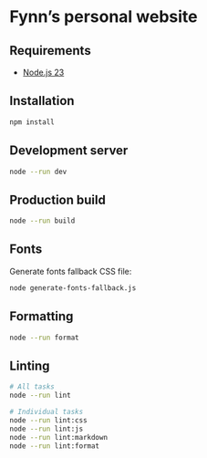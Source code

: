 # Fynn’s personal website

## Requirements

- [Node.js 23](https://nodejs.org)

## Installation

```sh
npm install
```

## Development server

```sh
node --run dev
```

## Production build

```sh
node --run build
```

## Fonts

Generate fonts fallback CSS file:

```sh
node generate-fonts-fallback.js
```

## Formatting

```sh
node --run format
```

## Linting

```sh
# All tasks
node --run lint

# Individual tasks
node --run lint:css
node --run lint:js
node --run lint:markdown
node --run lint:format
```
